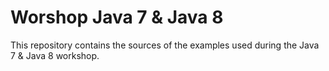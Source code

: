 # Worshop Java 7 & Java 8
This repository contains the sources of the examples used during the Java 7 & Java 8 workshop.